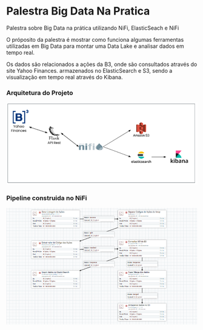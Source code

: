 # Palestra Big Data Na Pratica

Palestra sobre Big Data na prática utilizando NiFi, ElasticSeach e NiFi

O próposito da palestra é mostrar como funciona algumas ferramentas utilizadas em Big Data para montar uma Data Lake e analisar dados em tempo real.

Os dados são relacionados a ações da B3, onde são consultados através do site Yahoo Finances. armazenados no ElasticSearch e S3, sendo a visualização em tempo real através do Kibana.


### Arquitetura do Projeto
![alt text](https://github.com/cicerojmm/palestraBigDataNaPratica/blob/main/images/arquitetura-projeto.png?raw=true)

### Pipeline construida no NiFi
![alt text](https://github.com/cicerojmm/palestraBigDataNaPratica/blob/main/images/pipeline-nifi.png?raw=true)
